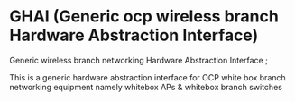 # GHAI  (Generic   ocp wireless branch   Hardware Abstraction Interface) 
Generic wireless branch networking Hardware Abstraction Interface    ;   

This is a generic hardware abstraction interface for OCP white box branch networking equipment namely whitebox APs &amp; whitebox branch switches
